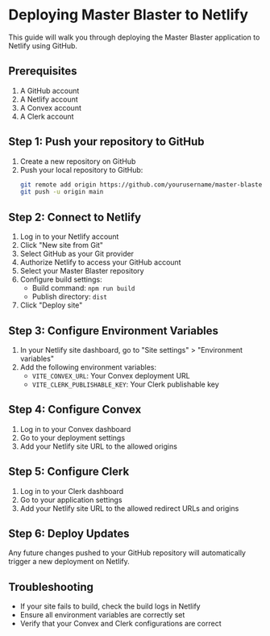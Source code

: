 # Deploying Master Blaster to Netlify

This guide will walk you through deploying the Master Blaster application to Netlify using GitHub.

## Prerequisites

1. A GitHub account
2. A Netlify account
3. A Convex account
4. A Clerk account

## Step 1: Push your repository to GitHub

1. Create a new repository on GitHub
2. Push your local repository to GitHub:
   ```bash
   git remote add origin https://github.com/yourusername/master-blaster.git
   git push -u origin main
   ```

## Step 2: Connect to Netlify

1. Log in to your Netlify account
2. Click "New site from Git"
3. Select GitHub as your Git provider
4. Authorize Netlify to access your GitHub account
5. Select your Master Blaster repository
6. Configure build settings:
   - Build command: `npm run build`
   - Publish directory: `dist`
7. Click "Deploy site"

## Step 3: Configure Environment Variables

1. In your Netlify site dashboard, go to "Site settings" > "Environment variables"
2. Add the following environment variables:
   - `VITE_CONVEX_URL`: Your Convex deployment URL
   - `VITE_CLERK_PUBLISHABLE_KEY`: Your Clerk publishable key

## Step 4: Configure Convex

1. Log in to your Convex dashboard
2. Go to your deployment settings
3. Add your Netlify site URL to the allowed origins

## Step 5: Configure Clerk

1. Log in to your Clerk dashboard
2. Go to your application settings
3. Add your Netlify site URL to the allowed redirect URLs and origins

## Step 6: Deploy Updates

Any future changes pushed to your GitHub repository will automatically trigger a new deployment on Netlify.

## Troubleshooting

- If your site fails to build, check the build logs in Netlify
- Ensure all environment variables are correctly set
- Verify that your Convex and Clerk configurations are correct